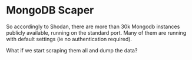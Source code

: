 # MongoDB Scaper

So accordingly to Shodan, there are more than 30k Mongodb instances publicly available, running on the standard port. Many of them are running with default settings (ie no authentication required).

What if we start scraping them all and dump the data?
